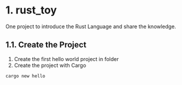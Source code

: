 # 1. rust_toy

One project to introduce the Rust Language and share the knowledge.

## 1.1. Create the Project

1. Create the first hello world project in folder <hello>
2. Create the project with Cargo

```
cargo new hello
```